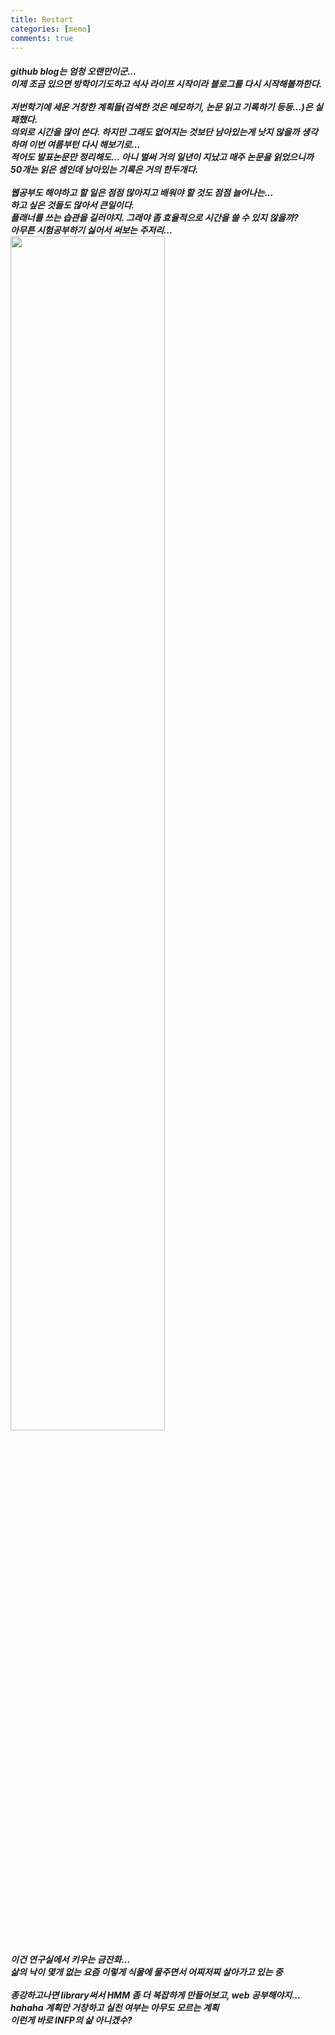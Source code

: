 ```yaml
---
title: Restart
categories: [memo]
comments: true
---
```


##### github blog는 엄청 오랜만이군...<br>이제 조금 있으면 방학이기도하고 석사 라이프 시작이라 블로그를 다시 시작해볼까한다.<br><br>저번학기에 세운 거창한 계획들(검색한 것은 메모하기, 논문 읽고 기록하기 등등...)은 실패했다.<br>의외로 시간을 많이 쓴다. 하지만 그래도 없어지는 것보단 남아있는게 낫지 않을까 생각하며 이번 여름부턴 다시 해보기로...<br>적어도 발표논문만 정리해도... 아니 벌써 거의 일년이 지났고 매주 논문을 읽었으니까 50개는 읽은 셈인데 남아있는 기록은 거의 한두개다.<br><br>웹공부도 해야하고 할 일은 점점 많아지고 배워야 할 것도 점점 늘어나는...<br>하고 싶은 것들도 많아서 큰일이다.<br>플래너를 쓰는 습관을 길러야지. 그래야 좀 효율적으로 시간을 쓸 수 있지 않을까?<br>아무튼 시험공부하기 싫어서 써보는 주저리...<br><img src="https://user-images.githubusercontent.com/77826705/120787502-62d0fa00-c56a-11eb-98a9-9a904184a390.png" width="70%" height="70%"> <br><br>이건 연구실에서 키우는 금잔화... <br>삶의 낙이 몇개 없는 요즘 이렇게 식물에 물주면서 어찌저찌 살아가고 있는 중 <br><br>종강하고나면 library써서 HMM 좀 더 복잡하게 만들어보고, web 공부해야지...<br>hahaha 계획만 거창하고 실천 여부는 아무도 모르는 계획<br>이런게 바로 INFP의 삶 아니겠수?<br>






